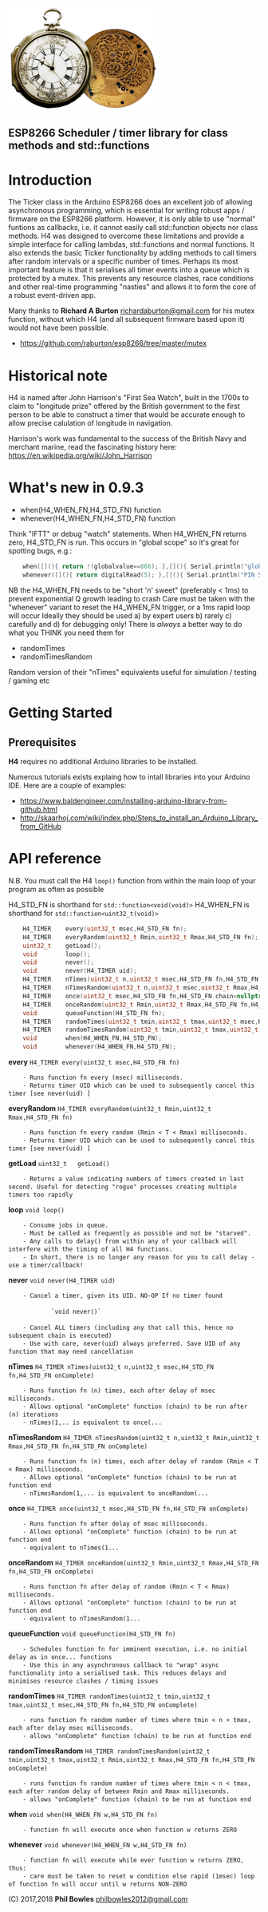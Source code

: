 ![H4 Logo](/assets/H4.png)
## ESP8266 Scheduler / timer library for class methods and std::functions
# Introduction

The Ticker class in the Arduino ESP8266 does an excellent job of allowing asynchronous programming, which is essential for writing robust apps / firmware on the ESP8266 platform. However, it is only able to use "normal" funtions as callbacks, i.e. it cannot easily call std::function objects nor class methods. H4 was designed to overcome these limitations and provide a simple interface for calling lambdas, std::functions and normal functions. It also extends the basic Ticker functionality by adding methods to call timers after random intervals or a specific number of times. Perhaps its most important feature is that it serialises all timer events into a queue which is protected by a mutex. This prevents any resource clashes, race conditions and other real-time programming "nasties" and allows it to form the core of a robust event-driven app.

Many thanks to **Richard A Burton** <richardaburton@gmail.com> for his mutex function, without which H4 (and all subsequent firmware based upon it) would not have been possible.
* https://github.com/raburton/esp8266/tree/master/mutex

# Historical note

H4 is named after John Harrison's "First Sea Watch", built in the 1700s to claim to "longitude prize" offered by the British government to the first person to be able to construct a timer that would be accurate enough to allow precise calulation of longitude in navigation.
	
Harrison's work was fundamental to the success of the British Navy and merchant marine, read the fascinating history here: https://en.wikipedia.org/wiki/John_Harrison

# What's new in 0.9.3

* when(H4_WHEN_FN,H4_STD_FN) function
* whenever(H4_WHEN_FN,H4_STD_FN) function

Think "IFTT" or debug "watch" statements. When H4_WHEN_FN returns zero, H4_STD_FN is run. This occurs in "global scope" so it's great for spotting bugs, e.g.:
```cpp
	when([](){ return !(globalvalue==666); },[](){ Serial.println("globalvalue has been corrupted"); }); // single-shot
	whenever([](){ return digitalRead(5); },[](){ Serial.println("PIN 5 LOW!!!"); }); // repetetive
```

NB the H4_WHEN_FN needs to be "short 'n' sweet" (preferably < 1ms) to prevent exponential Q growth leading to crash
Care must be taken with the "whenever" variant to reset the H4_WHEN_FN trigger, or a 1ms rapid loop will occur
Ideally they should be used a) by expert users b) rarely c) carefully and d) for debugging only! There is *always* a better way to do what you THINK you need them for

* randomTimes
* randomTimesRandom

Random version of their "nTimes" equivalents useful for simulation / testing / gaming etc

# Getting Started

## Prerequisites

**H4** requires no additional Arduino libraries to be installed.

Numerous tutorials exists explaing how to intall libraries into your Arduino IDE. Here are a couple of examples:

* https://www.baldengineer.com/installing-arduino-library-from-github.html
* http://skaarhoj.com/wiki/index.php/Steps_to_install_an_Arduino_Library_from_GitHub

# API reference

N.B. You must call the H4 `loop()` function from within the main loop of your program as often as possible

H4_STD_FN is shorthand for `std::function<void(void)>`
H4_WHEN_FN is shorthand for `std::function<uint32_t(void)>`

```c++
	H4_TIMER	every(uint32_t msec,H4_STD_FN fn);
	H4_TIMER	everyRandom(uint32_t Rmin,uint32_t Rmax,H4_STD_FN fn);
	uint32_t	getLoad();
	void 		loop();
	void 		never();
	void 		never(H4_TIMER uid);
	H4_TIMER 	nTimes(uint32_t n,uint32_t msec,H4_STD_FN fn,H4_STD_FN chain=nullptr);
	H4_TIMER 	nTimesRandom(uint32_t n,uint32_t msec,uint32_t Rmax,H4_STD_FN fn,H4_STD_FN chain=nullptr);
	H4_TIMER 	once(uint32_t msec,H4_STD_FN fn,H4_STD_FN chain=nullptr);
	H4_TIMER 	onceRandom(uint32_t Rmin,uint32_t Rmax,H4_STD_FN fn,H4_STD_FN chain=nullptr);
	void	 	queueFunction(H4_STD_FN fn);
	H4_TIMER 	randomTimes(uint32_t tmin,uint32_t tmax,uint32_t msec,H4_STD_FN fn,H4_STD_FN chain=nullptr);
	H4_TIMER 	randomTimesRandom(uint32_t tmin,uint32_t tmax,uint32_t msec,uint32_t Rmax,H4_STD_FN fn,H4_STD_FN chain=nullptr);
	void		when(H4_WHEN_FN,H4_STD_FN);
	void		whenever(H4_WHEN_FN,H4_STD_FN);	
```

**every** 		`H4_TIMER every(uint32_t msec,H4_STD_FN fn)`

		- Runs function fn every (msec) milliseconds.
		- Returns timer UID which can be used to subsequently cancel this timer [see never(uid) ]

**everyRandom** `H4_TIMER everyRandom(uint32_t Rmin,uint32_t Rmax,H4_STD_FN fn)`

		- Runs function fn every random (Rmin < T < Rmax) milliseconds.
		- Returns timer UID which can be used to subsequently cancel this timer [see never(uid) ]
		
**getLoad** `uint32_t	getLoad()`

		- Returns a value indicating numbers of timers created in last second. Useful for detecting "rogue" processes creating multiple timers too rapidly

**loop** 		`void loop()`

		- Consume jobs in queue.
		- Must be called as frequently as possible and not be "starved".
		- Any calls to delay() from within any of your callback will interfere with the timing of all H4 functions.
		- In short, there is no longer any reason for you to call delay - use a timer/callback!
		
**never** 		`void never(H4_TIMER uid)`

		- Cancel a timer, given its UID. NO-OP If no timer found
		
				`void never()`

		- Cancel ALL timers (including any that call this, hence no subsequent chain is executed)
		- Use with care, never(uid) always preferred. Save UID of any function that may need cancellation
		
**nTimes**		`H4_TIMER nTimes(uint32_t n,uint32_t msec,H4_STD_FN fn,H4_STD_FN onComplete)`

		- Runs function fn (n) times, each after delay of msec milliseconds.
		- Allows optional "onComplete" function (chain) to be run after (n) iterations
		- nTimes(1,.. is equivalent to once(...

**nTimesRandom** `H4_TIMER nTimesRandom(uint32_t n,uint32_t Rmin,uint32_t Rmax,H4_STD_FN fn,H4_STD_FN onComplete)`

		- Runs function fn (n) times, each after delay of random (Rmin < T < Rmax) milliseconds.
		- Allows optional "onComplete" function (chain) to be run at function end
		- nTimesRandom(1,... is equivalent to onceRandom(...

**once**		`H4_TIMER once(uint32_t msec,H4_STD_FN fn,H4_STD_FN onComplete)`

		- Runs function fn after delay of msec milliseconds.
		- Allows optional "onComplete" function (chain) to be run at function end
		- equivalent to nTimes(1...

**onceRandom** 	`H4_TIMER onceRandom(uint32_t Rmin,uint32_t Rmax,H4_STD_FN fn,H4_STD_FN onComplete)`

		- Runs function fn after delay of random (Rmin < T < Rmax) milliseconds.
		- Allows optional "onComplete" function (chain) to be run at function end
		- equivalent to nTimesRandom(1...

**queueFunction**		`void queueFunction(H4_STD_FN fn)`

		- Schedules function fn for imminent execution, i.e. no initial delay as in once... functions
		- Use this in any asynchronous callback to "wrap" async functionality into a serialised task. This reduces delays and minimises resource clashes / timing issues

**randomTimes**			`H4_TIMER randomTimes(uint32_t tmin,uint32_t tmax,uint32_t msec,H4_STD_FN fn,H4_STD_FN onComplete)`

		- runs function fn random number of times where tmin < n < tmax, each after delay msec milliseconds.
		- allows "onComplete" function (chain) to be run at function end
		
**randomTimesRandom**	`H4_TIMER randomTimesRandom(uint32_t tmin,uint32_t tmax,uint32_t Rmin,uint32_t Rmax,H4_STD_FN fn,H4_STD_FN onComplete)`

		- runs function fn random number of times where tmin < n < tmax, each after random delay of between Rmin and Rmax milliseconds.
		- allows "onComplete" function (chain) to be run at function end

**when**				`void when(H4_WHEN_FN w,H4_STD_FN fn)`

		- function fn will execute once when function w returns ZERO

**whenever**			`void whenever(H4_WHEN_FN w,H4_STD_FN fn)`

		- function fn will execute while ever function w returns ZERO, thus:
		- care must be taken to reset w condition else rapid (1msec) loop of function fn will occur until w returns NON-ZERO

(C) 2017,2018 **Phil Bowles**
philbowles2012@gmail.com
